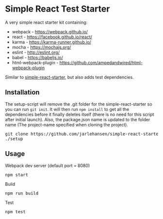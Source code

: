 # Simple React Test Starter

A very simple react starter kit containing:
* webpack - https://webpack.github.io/
* react - https://facebook.github.io/react/
* karma - https://karma-runner.github.io/
* mocha - https://mochajs.org/
* eslint - http://eslint.org/
* babel - https://babeljs.io/
* html-webpack-plugin - https://github.com/ampedandwired/html-webpack-plugin

Similar to [simple-react-starter](https://github.com/jarlehansen/simple-react-starter), but also adds test dependencies.

## Installation
The setup-script will remove the .git folder for the simple-react-starter so you can run `git init`.
It will then run `npm install` to get all the dependencies before it finally deletes itself (there is no need for this script after initial launch). Also, the package.json name is updated to the folder name (The project-name specified when cloning the project).

<pre>
git clone https://github.com/jarlehansen/simple-react-starter.git <i>project-name</i>
./setup
</pre>

## Usage
Webpack dev server (default port = 8080)
<pre>
npm start
</pre>

Build
<pre>
npm run build
</pre>

Test
<pre>
npm test
</pre>

